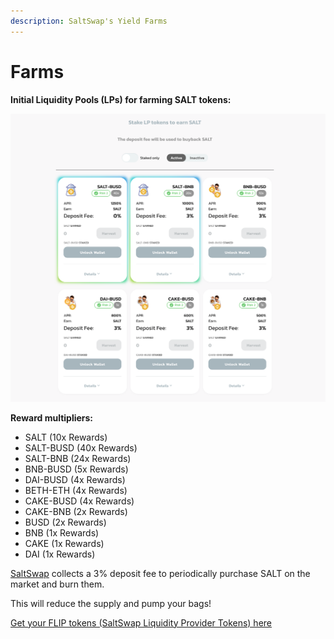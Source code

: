 ```yaml
---
description: SaltSwap's Yield Farms
---
```


# Farms

**Initial Liquidity Pools \(LPs\) for farming SALT tokens:**

![SALT Farms](../.gitbook/assets/farms.png)

**Reward multipliers:**

- SALT (10x Rewards)
- SALT-BUSD (40x Rewards)
- SALT-BNB (24x Rewards)
- BNB-BUSD (5x Rewards)
- DAI-BUSD (4x Rewards)
- BETH-ETH (4x Rewards)
- CAKE-BUSD (4x Rewards)
- CAKE-BNB (2x Rewards)
- BUSD (2x Rewards)
- BNB (1x Rewards)
- CAKE (1x Rewards)
- DAI (1x Rewards)

[SaltSwap](https://www.saltswap.finance/farms) collects a 3% deposit fee to periodically purchase SALT on the market and burn them.

This will reduce the supply and pump your bags!

[Get your FLIP tokens \(SaltSwap Liquidity Provider Tokens\) here](https://exchange.saltswap.finance/#/swap)
